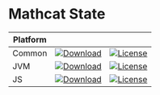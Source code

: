 # Mathcat State

|Platform|||
|---|---|---|
|Common|[![Download](https://api.bintray.com/packages/evoleq/maven/mathcat-state/images/download.svg?version=1.0.1) ](https://bintray.com/evoleq/maven/mathcat-state/1.0.1/link)| [![License](https://img.shields.io/badge/License-Apache%202.0-blue.svg)](https://opensource.org/licenses/Apache-2.0)|
|JVM|[ ![Download](https://api.bintray.com/packages/evoleq/maven/mathcat-state-jvm/images/download.svg?version=1.0.1) ](https://bintray.com/evoleq/maven/mathcat-state-jvm/1.0.1/link)|  [![License](https://img.shields.io/badge/License-Apache%202.0-blue.svg)](https://opensource.org/licenses/Apache-2.0) |
|JS|[ ![Download](https://api.bintray.com/packages/evoleq/maven/mathcat-state-js/images/download.svg?version=1.0.1) ](https://bintray.com/evoleq/maven/mathcat-state-js/1.0.1/link)|  [![License](https://img.shields.io/badge/License-Apache%202.0-blue.svg)](https://opensource.org/licenses/Apache-2.0) |

